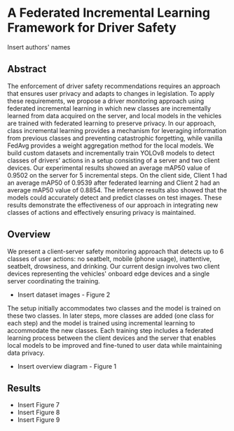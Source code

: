 # A Federated Incremental Learning Framework for Driver Safety
Insert authors' names

## Abstract
The enforcement of driver safety recommendations requires an approach that ensures user privacy and adapts to changes in legislation. To apply these requirements, we propose a driver monitoring approach using federated incremental learning in which new classes are incrementally learned from data acquired on the server, and local models in the vehicles are trained with federated learning to preserve privacy. In our approach, class incremental learning provides a mechanism for leveraging information from previous classes and preventing catastrophic forgetting, while vanilla FedAvg provides a weight aggregation method for the local models. We build custom datasets and incrementally train YOLOv8 models to detect classes of drivers' actions in a setup consisting of a server and two client devices. Our experimental results showed an average mAP50 value of 0.9502 on the server for 5 incremental steps. On the client side, Client 1 had an average mAP50 of 0.9539 after federated learning and Client 2 had an average mAP50 value of 0.8854. The inference results also showed that the models could accurately detect and predict classes on test images. These results demonstrate the effectiveness of our approach in integrating new classes of actions and effectively ensuring privacy is maintained.

## Overview
We present a client-server safety monitoring approach that detects up to 6 classes of user actions: no seatbelt, mobile (phone usage), inattentive, seatbelt, drowsiness, and drinking. Our current design involves two client devices representing the vehicles' onboard edge devices and a single server coordinating the training.
- Insert dataset images - Figure 2
  
The setup initially accommodates two classes and the model is trained on these two classes. In later steps, more classes are added (one class for each step) and the model is trained using incremental learning to accommodate the new classes. Each training step includes a federated learning process between the client devices and the server that enables local models to be improved and fine-tuned to user data while maintaining data privacy. 
- Insert overview diagram - Figure 1

## Results
- Insert Figure 7
- Insert Figure 8
- Insert Figure 9
